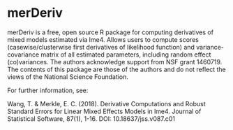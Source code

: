 
# merDeriv

merDeriv is a free, open source R package for computing derivatives of mixed models estimated via lme4. Allows users to compute scores (casewise/clusterwise first derivatives of likelihood function) and variance-covariance matrix of all estimated parameters, including random effect (co)variances. The authors acknowledge support from NSF grant 1460719. The contents of this package are those of the authors and do not reflect the views of the National Science Foundation.

For further information, see:

Wang, T. & Merkle, E. C. (2018). Derivative Computations and Robust Standard
Errors for Linear Mixed Effects Models in lme4. Journal of Statistical Software, 87(1), 1-16. DOI: 10.18637/jss.v087.c01
